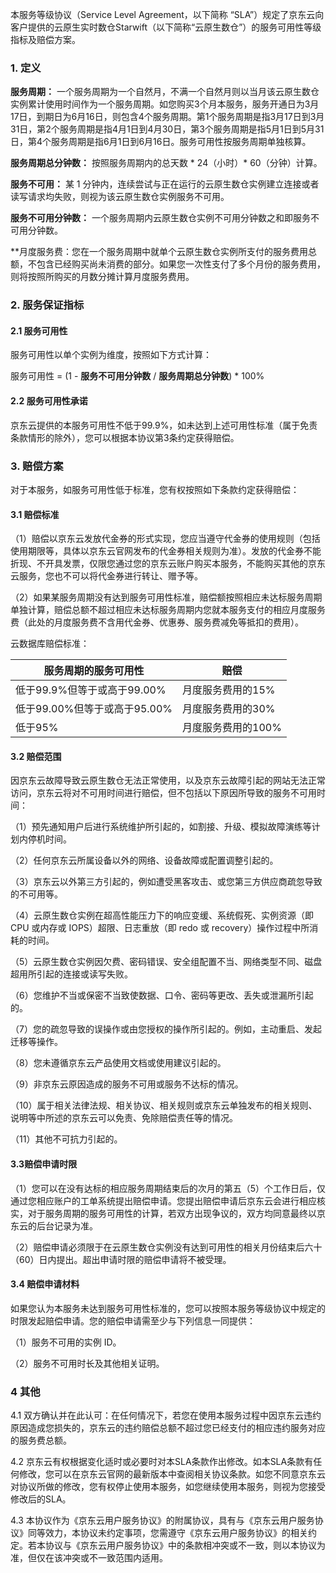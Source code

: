 本服务等级协议（Service Level Agreement，以下简称 “SLA”）规定了京东云向客户提供的云原生实时数仓Starwift（以下简称“云原生数仓”）的服务可用性等级指标及赔偿方案。

### 1. 定义

**服务周期：** 一个服务周期为一个自然月，不满一个自然月则以当月该云原生数仓实例累计使用时间作为一个服务周期。如您购买3个月本服务，服务开通日为3月17日，到期日为6月16日，则包含4个服务周期。第1个服务周期是指3月17日到3月31日，第2个服务周期是指4月1日到4月30日，第3个服务周期是指5月1日到5月31日，第4个服务周期是指6月1日到6月16日。服务可用性按服务周期单独核算。

**服务周期总分钟数：** 按照服务周期内的总天数 * 24（小时）* 60（分钟）计算。

**服务不可用：** 某 1 分钟内，连续尝试与正在运行的云原生数仓实例建立连接或者读写请求均失败，则视为该云原生数仓实例服务不可用。

**服务不可用分钟数：** 一个服务周期内云原生数仓实例不可用分钟数之和即服务不可用分钟数。

**月度服务费：您在一个服务周期中就单个云原生数仓实例所支付的服务费用总额，不包含已经购买尚未消费的部分。如果您一次性支付了多个月份的服务费用，则将按照所购买的月数分摊计算月度服务费用。

### 2. 服务保证指标

#### 2.1 服务可用性

服务可用性以单个实例为维度，按照如下方式计算：

服务可用性 = (1 - **服务不可用分钟数** / **服务周期总分钟数**) * 100%

#### 2.2 服务可用性承诺

京东云提供的本服务可用性不低于99.9%，如未达到上述可用性标准（属于免责条款情形的除外），您可以根据本协议第3条约定获得赔偿。

### 3. 赔偿方案

对于本服务，如服务可用性低于标准，您有权按照如下条款约定获得赔偿：

#### 3.1 赔偿标准

（1）赔偿以京东云发放代金券的形式实现，您应当遵守代金券的使用规则（包括使用期限等，具体以京东云官网发布的代金券相关规则为准）。发放的代金券不能折现、不开具发票，仅限您通过您的京东云账户购买本服务，不能购买其他的京东云服务，您也不可以将代金券进行转让、赠予等。

（2）如果某服务周期没有达到服务可用性标准，赔偿额按照相应未达标服务周期单独计算，赔偿总额不超过相应未达标服务周期内您就本服务支付的相应月度服务费（此处的月度服务费不含用代金券、优惠券、服务费减免等抵扣的费用）。

云数据库赔偿标准：

| **服务周期的服务可用性**     | **赔偿**           |
| ---------------------------- | ------------------ |
| 低于99.9%但等于或高于99.00%  | 月度服务费用的15%  |
| 低于99.00%但等于或高于95.00% | 月度服务费用的30%  |
| 低于95%                      | 月度服务费用的100% |

#### 3.2 赔偿范围

因京东云故障导致云原生数仓无法正常使用，以及京东云故障引起的网站无法正常访问，京东云将对不可用时间进行赔偿，但不包括以下原因所导致的服务不可用时间：

（1）预先通知用户后进行系统维护所引起的，如割接、升级、模拟故障演练等计划内停机时间。

（2）任何京东云所属设备以外的网络、设备故障或配置调整引起的。

（3）京东云以外第三方引起的，例如遭受黑客攻击、或您第三方供应商疏忽导致的不可用等。

（4）云原生数仓实例在超高性能压力下的响应变缓、系统假死、实例资源（即 CPU 或内存或 IOPS）超限、日志重放（即 redo 或 recovery）操作过程中所消耗的时间。

（5）云原生数仓实例因欠费、密码错误、安全组配置不当、网络类型不同、磁盘超用所引起的连接或读写失败。

（6）您维护不当或保密不当致使数据、口令、密码等更改、丢失或泄漏所引起的。

（7）您的疏忽导致的误操作或由您授权的操作所引起的。例如，主动重启、发起迁移等操作。

（8）您未遵循京东云产品使用文档或使用建议引起的。

（9）非京东云原因造成的服务不可用或服务不达标的情况。

（10）属于相关法律法规、相关协议、相关规则或京东云单独发布的相关规则、说明等中所述的京东云可以免责、免除赔偿责任等的情况。

（11）其他不可抗力引起的。

#### 3.3赔偿申请时限

（1）您可以在没有达标的相应服务周期结束后的次月的第五（5）个工作日后，仅通过您相应账户的工单系统提出赔偿申请。您提出赔偿申请后京东云会进行相应核实，对于服务周期的服务可用性的计算，若双方出现争议的，双方均同意最终以京东云的后台记录为准。

（2）赔偿申请必须限于在云原生数仓实例没有达到可用性的相关月份结束后六十（60）日内提出。超出申请时限的赔偿申请将不被受理。

#### 3.4 赔偿申请材料

如果您认为本服务未达到服务可用性标准的，您可以按照本服务等级协议中规定的时限发起赔偿申请。您的赔偿申请需至少与下列信息一同提供：

（1）服务不可用的实例 ID。

（2）服务不可用时长及其他相关证明。

### 4 其他

4.1 双方确认并在此认可：在任何情况下，若您在使用本服务过程中因京东云违约原因造成您损失的，京东云的违约赔偿总额不超过您已经支付的相应违约服务对应的服务费总额。

4.2 京东云有权根据变化适时或必要时对本SLA条款作出修改。如本SLA条款有任何修改，您可以在京东云官网的最新版本中查阅相关协议条款。如您不同意京东云对协议所做的修改，您有权停止使用本服务，如您继续使用本服务，则视为您接受修改后的SLA。

4.3 本协议作为《京东云用户服务协议》的附属协议，具有与《京东云用户服务协议》同等效力，本协议未约定事项，您需遵守《京东云用户服务协议》的相关约定。若本协议与《京东云用户服务协议》中的条款相冲突或不一致，则以本协议为准，但仅在该冲突或不一致范围内适用。

 
